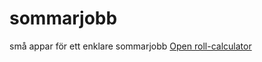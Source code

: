# sommarjobb
små appar för ett enklare sommarjobb
[Open roll-calculator](https://halleballe.github.io/sommarjobb/roll-calculator)
